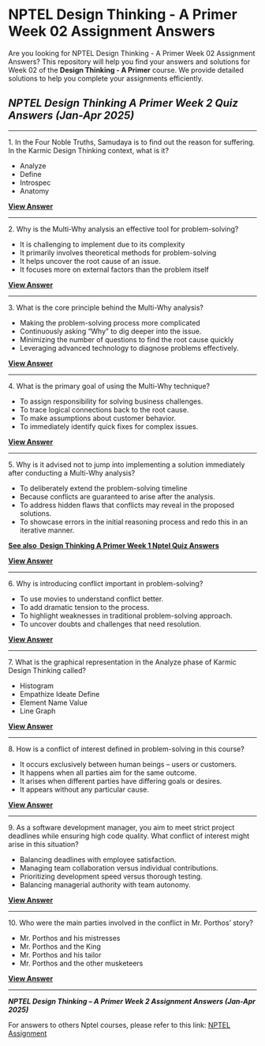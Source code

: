 # NPTEL Design Thinking - A Primer Week 02 Assignment Answers

Are you looking for NPTEL Design Thinking - A Primer Week 02 Assignment Answers? This repository will help you find your answers and solutions for Week 02 of the **Design Thinking - A Primer** course. We provide detailed solutions to help you complete your assignments efficiently.

## _NPTEL Design Thinking A Primer Week 2 Quiz Answers_ _(Jan-Apr 2025)_

***

1\. In the Four Noble Truths, Samudaya is to find out the reason for suffering. In the Karmic Design Thinking context, what is it?

- Analyze
- Define
- Introspec
- Anatomy

**[**View Answer**](https://my.progiez.com/courses/design-thinking-a-primer-nptel-answers/)**

***

2\. Why is the Multi-Why analysis an effective tool for problem-solving?

- It is challenging to implement due to its complexity
- It primarily involves theoretical methods for problem-solving
- It helps uncover the root cause of an issue.
- It focuses more on external factors than the problem itself

****[**View Answer**](https://my.progiez.com/courses/design-thinking-a-primer-nptel-answers/)****

***

3\. What is the core principle behind the Multi-Why analysis?

- Making the problem-solving process more complicated
- Continuously asking “Why” to dig deeper into the issue.
- Minimizing the number of questions to find the root cause quickly
- Leveraging advanced technology to diagnose problems effectively.

****[**View Answer**](https://my.progiez.com/courses/design-thinking-a-primer-nptel-answers/)****

***

4\. What is the primary goal of using the Multi-Why technique?

- To assign responsibility for solving business challenges.
- To trace logical connections back to the root cause.
- To make assumptions about customer behavior.
- To immediately identify quick fixes for complex issues.

****[**View Answer**](https://my.progiez.com/courses/design-thinking-a-primer-nptel-answers/)****

***

5\. Why is it advised not to jump into implementing a solution immediately after conducting a Multi-Why analysis?

- To deliberately extend the problem-solving timeline
- Because conflicts are guaranteed to arise after the analysis.
- To address hidden flaws that conflicts may reveal in the proposed solutions.
- To showcase errors in the initial reasoning process and redo this in an iterative manner.

[****See also**  **Design Thinking A Primer Week 1 Nptel Quiz Answers****](https://progiez.com/nptel-design-thinking-a-primer-week-1-quiz-answers)

****[**View Answer**](https://my.progiez.com/courses/design-thinking-a-primer-nptel-answers/)****

***

6\. Why is introducing conflict important in problem-solving?

- To use movies to understand conflict better.
- To add dramatic tension to the process.
- To highlight weaknesses in traditional problem-solving approach.
- To uncover doubts and challenges that need resolution.

****[**View Answer**](https://my.progiez.com/courses/design-thinking-a-primer-nptel-answers/)****

***

7\. What is the graphical representation in the Analyze phase of Karmic Design Thinking called?

- Histogram
- Empathize Ideate Define
- Element Name Value
- Line Graph

****[**View Answer**](https://my.progiez.com/courses/design-thinking-a-primer-nptel-answers/)****

***

8\. How is a conflict of interest defined in problem-solving in this course?

- It occurs exclusively between human beings – users or customers.
- It happens when all parties aim for the same outcome.
- It arises when different parties have differing goals or desires.
- It appears without any particular cause.

****[**View Answer**](https://my.progiez.com/courses/design-thinking-a-primer-nptel-answers/)****

***

9\. As a software development manager, you aim to meet strict project deadlines while ensuring high code quality. What conflict of interest might arise in this situation?

- Balancing deadlines with employee satisfaction.
- Managing team collaboration versus individual contributions.
- Prioritizing development speed versus thorough testing.
- Balancing managerial authority with team autonomy.

****[**View Answer**](https://my.progiez.com/courses/design-thinking-a-primer-nptel-answers/)****

***

10\. Who were the main parties involved in the conflict in Mr. Porthos’ story?

- Mr. Porthos and his mistresses
- Mr. Porthos and the King
- Mr. Porthos and his tailor
- Mr. Porthos and the other musketeers

**[**View Answer**](https://my.progiez.com/courses/design-thinking-a-primer-nptel-answers/)**

***

_**NPTEL Design Thinking – A Primer Week 2 Assignment Answers (Jan-Apr 2025)**_

For answers to others Nptel courses, please refer to this link: [NPTEL Assignment](https://progiez.com/nptel-assignment-answers)
